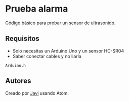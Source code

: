 # Prueba alarma
Código básico para probar un sensor de ultrasonido.

## Requisitos
 - Solo necesitas un Arduino Uno y un sensor HC-SR04
 - Saber conectar cables y no liarla
```
Arduino.h
```

## Autores
Creado por [Javi](https://github.com/javiburgos) usando Atom.
